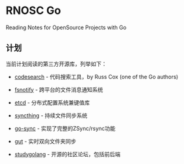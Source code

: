 # RNOSC Go

Reading Notes for OpenSource Projects with Go

## 计划

当前计划阅读的第三方开源库，列举如下：

- [codesearch](https://github.com/google/codesearch) - 代码搜索工具，by Russ Cox (one of the Go authors)
- [fsnotify](https://github.com/fsnotify/fsnotify) - 跨平台的文件消息通知系统
- [etcd](https://github.com/etcd-io/etcd) - 分布式配置系统兼键值库


- [syncthing](https://github.com/syncthing/syncthing) - 持续文件同步系统
- [go-sync](https://github.com/Redundancy/go-sync) - 实现了完整的ZSync/rsync功能
- [gut](https://github.com/tillberg/gut) - 实时双向文件夹同步

- [studygolang](https://github.com/studygolang/studygolang) - 开源的社区论坛，包括前后端



